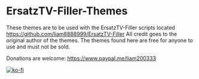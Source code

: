 # ErsatzTV-Filler-Themes
These themes are to be used with the ErsatzTV-Filler scripts located https://github.com/liam8888999/ErsatzTV-Filler
All credit goes to the original author of the themes.
The themes found here are free for anyone to use and must not be sold.

Donations are welcome: https://www.paypal.me/liam200333
                   
[![ko-fi](https://ko-fi.com/img/githubbutton_sm.svg)](https://ko-fi.com/E1E4MI8T5)
